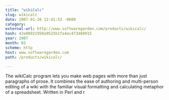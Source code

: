 ```yaml
---
title: "wikiCalc"
slug: wikicalc
date: 2007-01-26 12:41:53 -0600
category: 
external-url: http://www.softwaregarden.com/products/wikicalc/
hash: 42e80921950a9525b1fa4ac473468915
year: 2007
month: 01
scheme: http
host: www.softwaregarden.com
path: /products/wikicalc/

---
```


The wikiCalc program lets you make web pages with more than just paragraphs of prose. It combines the ease of authoring and multi-person editing of a wiki with the familiar visual formatting and calculating metaphor of a spreadsheet. Written in Perl and r
